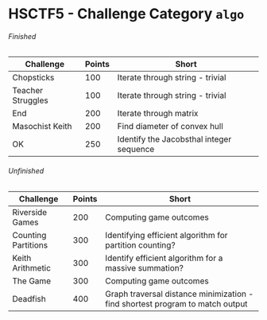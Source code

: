 # HSCTF5 - Challenge Category `algo`

###### Finished
Challenge | Points | Short
--- | --- | ---
Chopsticks | 100 | Iterate through string - trivial
Teacher Struggles | 100 | Iterate through string - trivial
End | 200 | Iterate through matrix 
Masochist Keith | 200 | Find diameter of convex hull
OK | 250 | Identify the Jacobsthal integer sequence

###### Unfinished
Challenge | Points | Short
--- | --- | ---
Riverside Games | 200 | Computing game outcomes
Counting Partitions | 300 | Identifying efficient algorithm for partition counting?
Keith Arithmetic | 300 | Identify efficient algorithm for a massive summation?
The Game | 300 | Computing game outcomes
Deadfish | 400 | Graph traversal distance minimization - find shortest program to match output